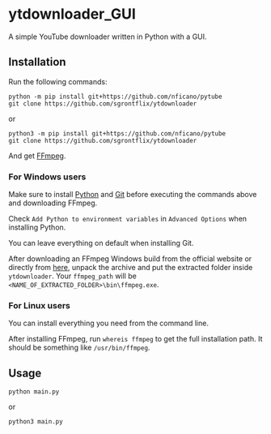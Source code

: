 # ytdownloader_GUI

A simple YouTube downloader written in Python with a GUI.

## Installation

Run the following commands:

```
python -m pip install git+https://github.com/nficano/pytube
git clone https://github.com/sgrontflix/ytdownloader
```

or 

```
python3 -m pip install git+https://github.com/nficano/pytube
git clone https://github.com/sgrontflix/ytdownloader
```

And get [FFmpeg](https://ffmpeg.org/download.html).

### For Windows users

Make sure to install [Python](https://www.python.org/downloads/) and [Git](https://gitforwindows.org/) before executing the commands above and downloading FFmpeg.

Check `Add Python to environment variables` in `Advanced Options` when installing Python.

You can leave everything on default when installing Git.

After downloading an FFmpeg Windows build from the official website or directly from [here](https://www.gyan.dev/ffmpeg/builds/ffmpeg-release-full.7z), unpack the archive and put the extracted folder inside `ytdownloader`. Your `ffmpeg_path` will be `<NAME_OF_EXTRACTED_FOLDER>\bin\ffmpeg.exe`.

### For Linux users

You can install everything you need from the command line.

After installing FFmpeg, run `whereis ffmpeg` to get the full installation path. It should be something like `/usr/bin/ffmpeg`.

## Usage

`python main.py`

or

`python3 main.py`
